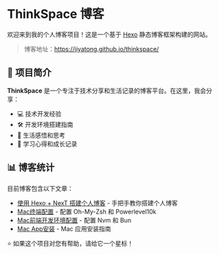 # ThinkSpace 博客

欢迎来到我的个人博客项目！这是一个基于 [Hexo](https://hexo.io/) 静态博客框架构建的网站。

> 博客地址：https://jiyatong.github.io/thinkspace/

## 📝 项目简介

**ThinkSpace** 是一个专注于技术分享和生活记录的博客平台。在这里，我会分享：

- 💻 技术开发经验
- 🛠️ 开发环境搭建指南
- 📱 生活感悟和思考
- 🚀 学习心得和成长记录

## 📊 博客统计

目前博客包含以下文章：

- [使用 Hexo + NexT 搭建个人博客](https://jiyatong.github.io/thinkspace/2025/06/11/hexo-next-blog/) - 手把手教你搭建个人博客
- [Mac终端配置](https://jiyatong.github.io/thinkspace/2025/06/12/mac-terminal-setup/) - 配置 Oh-My-Zsh 和 Powerlevel10k
- [Mac前端开发环境配置](https://jiyatong.github.io/thinkspace/2025/06/14/mac-dev-env-setup/) - 配置 Nvm 和 Bun
- [Mac App安装](https://jiyatong.github.io/thinkspace/2025/06/22/mac-app-install/) - Mac 应用安装指南

⭐ 如果这个项目对您有帮助，请给它一个星标！ 